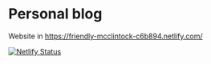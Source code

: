 # Personal blog

Website in https://friendly-mcclintock-c6b894.netlify.com/

[![Netlify Status](https://api.netlify.com/api/v1/badges/de21ccab-9231-4afd-9a67-0f2b834635a5/deploy-status)](https://app.netlify.com/sites/friendly-mcclintock-c6b894/deploys)
